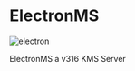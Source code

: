 # ElectronMS

![electron](https://cdn.discordapp.com/attachments/729217437966270464/793686384387817503/image0.png)

ElectronMS a v316 KMS Server
